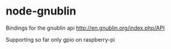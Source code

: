 node-gnublin
============

Bindings for the gnublin api http://en.gnublin.org/index.php/API

Supporting so far only gpio on raspberry-pi

